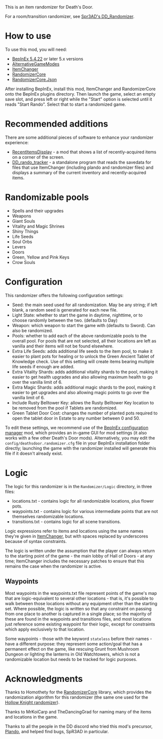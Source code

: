 This is an item randomizer for Death's Door.

For a room/transition randomizer, see [Spr3AD's DD_Randomizer][ddr].

[ddr]: https://github.com/SpR3AD1/DD_Randomizer

# How to use

To use this mod, you will need:

- [BepInEx 5.4.22][bie] or later 5.x versions
- [AlternativeGameModes][AGM]
- [ItemChanger][IC]
- [RandomizerCore][RC-r]
- [RandomizerCore.Json][RCJ]

[bie]: https://docs.bepinex.dev/articles/user_guide/installation/index.html
[AGM]: https://github.com/dpinela/DeathsDoor.AlternativeGameModes/releases
[IC]: https://github.com/dpinela/DeathsDoor.ItemChanger/releases
[RC-r]: https://github.com/homothetyhk/RandomizerCore/releases
[RCJ]: https://github.com/homothetyhk/RandomizerCore.Json/releases

After installing BepInEx, install this mod, ItemChanger and RandomizerCore onto the BepInEx
plugins directory. Then launch the game, select an empty save slot, and press left or right
while the "Start" option is selected until it reads "Start Rando". Select that to start
a randomized game.

# Recommended additions

There are some additional pieces of software to enhance your randomizer experience:

- [RecentItemsDisplay][RID] - a mod that shows a list of recently-acquired items
  on a corner of the screen.
- [DD_rando_tracker][DDRT] - a standalone program that reads the savedata for files that
  use ItemChanger (including plando and randomizer files) and displays a summary of the
  current inventory and recently-acquired items.

[RID]: https://github.com/dpinela/DeathsDoor.RecentItemsDisplay
[DDRT]: https://github.com/SpR3AD1/DD_rando_tracker

# Randomizable pools

- Spells and their upgrades
- Weapons
- Giant Souls
- Vitality and Magic Shrines
- Shiny Things
- Life Seeds
- Soul Orbs
- Levers
- Doors
- Green, Yellow and Pink Keys
- Crow Souls

# Configuration

This randomizer offers the following configuration settings:

- Seed: the main seed used for all randomization. May be any string; if left blank, a random seed is generated
  for each new file.
- Light State: whether to start the game in daytime, nighttime, or to choose randomly between the two.
  (defaults to Day)
- Weapon: which weapon to start the game with (defaults to Sword). Can also be randomized.
- Pools: whether to add each of the above randomizable pools to the overall pool.
  For pools that are not selected, all their locations are left as vanilla and their items will not be found elsewhere.
- Extra Life Seeds: adds additional life seeds to the item pool, to make it easier to plant pots for healing or
  to unlock the Green Ancient Tablet of Knowledge check. Use of this setting will create items bearing multiple
  life seeds if enough are added.
- Extra Vitality Shards: adds additional vitality shards to the pool,
  making it easier to get health upgrades and also allowing maximum health to go over the
  vanilla limit of 6.
- Extra Magic Shards: adds additional magic shards to the pool,
  making it easier to get upgrades and also allowing magic points to go over the
  vanilla limit of 6.
- Include Rusty Belltower Key: allows the Rusty Belltower Key location to be removed
  from the pool if Tablets are randomized.
- Green Tablet Door Cost: changes the number of planted pots required to open the tablet
  door in Estate to any number between 0 and 50.

To edit these settings, we recommend use of the [BepInEx configuration manager][biecfg] mod, which provides an
in-game GUI for mod settings (it also works with a few other Death's Door mods). Alternatively, you may edit the
`config/deathsdoor.randomizer.cfg` file in your BepInEx installation folder directly; launching the game with the
randomizer installed will generate this file if it doesn't already exist.

[biecfg]: https://github.com/BepInEx/BepInEx.ConfigurationManager

# Logic

The logic for this randomizer is in the `Randomizer/Logic` directory, in three
files:

- locations.txt - contains logic for all randomizable locations, plus flower pots.
- waypoints.txt - contains logic for various intermediate points that are not themselves
  randomizable locations.
- transitions.txt - contains logic for all scene transitions.

Logic expressions refer to items and locations using the same names they're given in
[ItemChanger][IC-predef], but with spaces replaced by underscores because of syntax
constraints.

The logic is written under the assumption that the player can always return to the starting
point of the game - the main lobby of Hall of Doors - at any time; ItemChanger includes
the necessary patches to ensure that this remains the case when the randomizer is active.

[IC-predef]: https://github.com/dpinela/DeathsDoor.ItemChanger/blob/main/ItemChanger/Predefined.cs

## Waypoints

Most waypoints in the waypoints.txt file represent points of the game's map that are
logic-equivalent to several other locations - that is, it's possible to walk between those
locations without any equipment other than the starting set. Where possible, the logic is
written so that any constraint on passing from one place to another is captured in a single
place; so the majority of these are found in the waypoints and transitions files, and most
locations just reference some existing waypoint for their logic, except for constraints
which apply exclusively to that location.

Some waypoints - those with the keyword `stateless` before their names - have a different
purpose: they represent some action/goal that has a permanent effect on the game, like
rescuing Grunt from Mushroom Dungeon or lighting the lanterns in Old Watchtowers, which
is not a randomizable location but needs to be tracked for logic purposes.

# Acknowledgments

Thanks to Homothety for the [RandomizerCore][RC] library, which provides the randomization
algorithm for this randomizer (the same one used for the [Hollow Knight randomizer][R4]).

Thanks to MrKoiCarp and TheDancingGrad for naming many of the items and locations in the
game.

Thanks to all the people in the DD discord who tried this mod's precursor, [Plando][],
and helped find bugs, SpR3AD in particular.

[RC]: https://github.com/homothetyhk/RandomizerCore
[R4]: https://github.com/homothetyhk/RandomizerMod
[Plando]: https://github.com/dpinela/DeathsDoor.Plando
